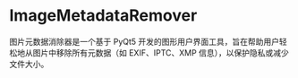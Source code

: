 # ImageMetadataRemover
图片元数据消除器是一个基于 PyQt5 开发的图形用户界面工具，旨在帮助用户轻松地从图片中移除所有元数据（如 EXIF、IPTC、XMP 信息），以保护隐私或减少文件大小。
